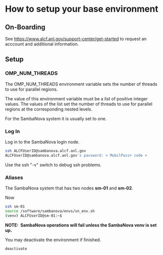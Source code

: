 # How to setup your base environment

## On-Boarding

See https://www.alcf.anl.gov/support-center/get-started 
to request an acccount and additional information.

## Setup

### OMP_NUM_THREADS

The OMP_NUM_THREADS environment variable sets the number of threads to use for parallel regions.

The value of this environment variable must be a list of positive integer values. The values of the list set the number of threads to use for parallel regions at the corresponding nested levels.

For the SambaNova system it is usually set to one.

### Log In

Log in to the SambaNova login node.

```bash
ssh ALCFUserID@sambanova.alcf.anl.gov
ALCFUserID@sambanova.alcf.anl.gov's password: < MobilPass+ code >
```

Use the ssh "-v" switch to debug ssh problems.

### Aliases

The SambaNova system that has two nodes **sm-01** and **sm-02**.

Now

```bash
ssh sm-01
source /software/sambanova/envs/sn_env.sh
(venv) ALCFUserID@sm-01:~$
```

**NOTE:  SambaNova operations will fail unless the SambaNova venv is set
up.**

You may deactivate the environment if finished.

```bash
deactivate
```
